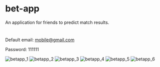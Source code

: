 # bet-app

An application for friends to predict match results.

#
Default email: mobile@gmail.com

Password: 111111



![betapp_1](https://github.com/agnieszkaole/bet-app/assets/78696014/0851c146-caf2-4b42-9e56-29b943571ba1)
![betapp_2](https://github.com/agnieszkaole/bet-app/assets/78696014/4e5568e8-5aa6-4d8e-8543-8f03a8c8ed11)
![betapp_3](https://github.com/agnieszkaole/bet-app/assets/78696014/bb514f65-88f2-4467-95fe-484ffd2a5718)
![betapp_4](https://github.com/agnieszkaole/bet-app/assets/78696014/34d5557e-8936-4380-b842-b28305b9b8fb)
![betapp_5](https://github.com/agnieszkaole/bet-app/assets/78696014/743105b3-53a3-4aef-819a-2a14febc507d)
![betapp_6](https://github.com/agnieszkaole/bet-app/assets/78696014/d56af354-fc1e-44b6-aa0b-a0c218378591)

